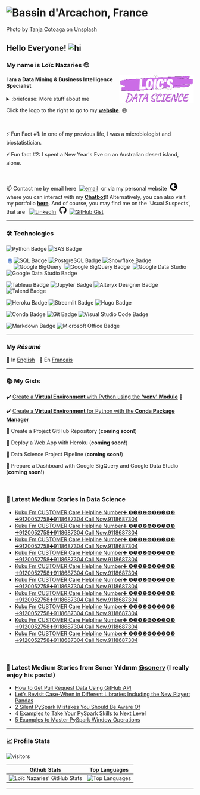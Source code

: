 # ![Bassin d'Arcachon, France](https://raw.githubusercontent.com/loic-nazaries/loic-nazaries/main/images/arcachon.jpg "Bassin d'Arcachon, France")

Photo by <a href="https://unsplash.com/@tarafuco?utm_source=unsplash&utm_medium=referral&utm_content=creditCopyText">Tanja Cotoaga</a> on <a href="https://unsplash.com/s/photos/arcachon?utm_source=unsplash&utm_medium=referral&utm_content=creditCopyText">Unsplash</a>

## Hello Everyone! <img alt="hi" width="26" src="https://user-images.githubusercontent.com/1303154/88677602-1635ba80-d120-11ea-84d8-d263ba5fc3c0.gif" />

### My name is Loïc Nazaries :blush:

[<img alt="Loïc's Data Science Logo" align="right" width="200" src="https://raw.githubusercontent.com/loic-nazaries/loic-nazaries/main/images/logo-dark.png" />][website]

#### I am a **Data Mining** & **Business Intelligence** Specialist

<details>
  <summary>
    :briefcase: More stuff about me
  </summary>

> I am a **Data Specialist** with over 10 years of experience in the fields of biostatistics, data exploration (**Data Mining**) and **Machine Learning**. I am passionate about the whole **data life cycle**, from modelling a database to its use in the field of **Business Intelligence** through the creation of simple and impactful visuals such as **dashboards**. Thus, **exploratory data analysis** has the potential to strengthen a faster and more clever decision-making process.

</details>

Click the logo to the right to go to my [**website**](https://loicnazaries.com "Website"). :smile:

&nbsp;

⚡ Fun Fact #1: In one of my previous life, I was a microbiologist and biostatistician.

⚡ Fun fact #2: I spent a New Year's Eve on an Australian desert island, alone.

&nbsp;

:mailbox: Contact me by email here&nbsp;
[![email](https://img.shields.io/badge/-loicnazaries.datascience-red?style=plastic&labelColor=red&logo=gmail&logoColor=white)][email]&nbsp;
or via my personal website&nbsp;
[<img alt="Loïc's Data Science" width="20" src="https://raw.githubusercontent.com/iconic/open-iconic/master/svg/globe.svg" />][contact_website]&nbsp;
where you can interact with my <u>**Chatbot**</u>!!
Alternatively, you can also visit my portfolio [**here**](https://loic-nazaries.github.io/loic-nazaries-portfolio "Loïc Nazaries’ Data Science Portfolio").
And of course, you may find me on the 'Usual Suspects', that are &nbsp;
[<img alt="LinkedIn" width="20" src="https://i.imgur.com/OQUXwNp.jpeg" />][linkedin]&nbsp;
[<img alt="GitHub" width="20" src="https://raw.githubusercontent.com/github/explore/78df643247d429f6cc873026c0622819ad797942/topics/github/github.png" />][github]&nbsp;
[<img alt="GitHub Gist" width="60" src="https://img.shields.io/badge/-Gist-black?style=plastic&labelColor=black&logo=github&logoColor=white" />][github_gist]

---

### :hammer_and_wrench: Technologies

<!-- TODO: Make technologies links takes you to repositories or tutorials -->

![Python Badge](https://img.shields.io/badge/-python-yellow?style=for-the-badge&labelColor=blue&logo=python&logoColor=white)
![SAS Badge](https://img.shields.io/badge/-sas-blue?style=for-the-badge&labelColor=black&logo=sas&logoColor=blue)

<img alt="SQL" align="left" width="20" src="https://raw.githubusercontent.com/github/explore/80688e429a7d4ef2fca1e82350fe8e3517d3494d/topics/sql/sql.png" />![SQL Badge](https://img.shields.io/badge/-sql-blue?style=for-the-badge)
![PostgreSQL Badge](https://img.shields.io/badge/-postgresql-blue?style=for-the-badge&labelColor=white&logo=postgresql&logoColor=blue)
![Snowflake Badge](https://img.shields.io/badge/-snowflake-66ccf4?style=for-the-badge&labelColor=white&logo=snowflake&logoColor=66ccf4)
&nbsp;<img alt="Google BigQuery" width="20" src="https://cdn.worldvectorlogo.com/logos/google-bigquery-logo-1.svg" />&nbsp;&nbsp;![Google BigQuery Badge](https://img.shields.io/badge/-google_bigquery-blue?style=for-the-badge&labelColor=blue&logo=google-big-query&logoColor=blue)
&nbsp;<img alt="Google Data Studio" width="20" src="https://cdn.worldvectorlogo.com/logos/google-data-studio.svg" />&nbsp;&nbsp;![Google Data Studio Badge](https://img.shields.io/badge/-google_data_studio-blue?style=for-the-badge&labelColor=red&logo=google-data-studio&logoColor=red)

![Tableau Badge](https://img.shields.io/badge/-tableau-grey?style=for-the-badge&labelColor=white&logo=tableau&logoColor=grey)
![Jupyter Badge](https://img.shields.io/badge/-jupyter-orange?style=for-the-badge&labelColor=white&logo=jupyter&logoColor=orange)
![Alteryx Designer Badge](https://img.shields.io/badge/-alteryx_designer-69aeea?style=for-the-badge&labelColor=black&logo=altery-designerx&logoColor=69aeea)
![Talend Badge](https://img.shields.io/badge/-talend-blue?style=for-the-badge&labelColor=black&logo=talend&logoColor=green)

![Heroku Badge](https://img.shields.io/badge/-heroku-purple?style=for-the-badge&labelColor=white&logo=heroku&logoColor=purple)
![Streamlit Badge](https://img.shields.io/badge/-streamlit-red?style=for-the-badge&labelColor=white&logo=streamlit&logoColor=red)
![Hugo Badge](https://img.shields.io/badge/-hugo-violet?style=for-the-badge&labelColor=black&logo=hugo&logoColor=violet)

![Conda Badge](https://img.shields.io/badge/-conda-green?style=for-the-badge&labelColor=black&logo=anaconda&logoColor=green)
![Git Badge](https://img.shields.io/badge/-git-red?style=for-the-badge&labelColor=black&logo=git&logoColor=red)
![Visual Studio Code Badge](https://img.shields.io/badge/-visual_studio_code-blue?style=for-the-badge&labelColor=white&logo=visual-studio-code&logoColor=blue)

![Markdown Badge](https://img.shields.io/badge/-markdown-black?style=for-the-badge&labelColor=white&logo=markdown&logoColor=black)
![Microsoft Office Badge](https://img.shields.io/badge/-microsoft_office-red?style=for-the-badge&labelColor=white&logo=microsoft-office&logoColor=red)

<!-- <img alt="Visual Studio Code" align="left" width="26" src="https://raw.githubusercontent.com/github/explore/80688e429a7d4ef2fca1e82350fe8e3517d3494d/topics/visual-studio-code/visual-studio-code.png" />
<img alt="Tableau" align="left" width="26" src="https://cdn.worldvectorlogo.com/logos/tableau-software.svg" />
<img alt="Google" align="left" width="26" src="https://cdn.jsdelivr.net/npm/simple-icons@v3/icons/google.svg" />
&nbsp; -->

---

### My *Résumé*

:paperclip: In [English](https://raw.githubusercontent.com/loic-nazaries/loic-nazaries/main/CV/CV_Nazaries.L_consultant_data_eng.pdf "English CV")
&nbsp;
:paperclip: En [Français](https://raw.githubusercontent.com/loic-nazaries/loic-nazaries/main/CV/CV_Nazaries.L_consultant_data_fr.pdf "CV en français")

---

### :books: My Gists

:heavy_check_mark: [Create a **Virtual Environment** with Python using the **'venv' Module**](https://gist.github.com/loic-nazaries/c25ce9f7b01b107573796b026522a3ad) :snake:

:heavy_check_mark: [Create a **Virtual Environment** for Python with the **Conda Package Manager**](https://gist.github.com/loic-nazaries/b18a908473935243fc23586f35d4bacc)

:red_circle: Create a Project GitHub Repository (**coming soon!**)

:red_circle: Deploy a Web App with Heroku (**coming soon!**)

:red_circle: Data Science Project Pipeline (**coming soon!**)

:red_circle: Prepare a Dashboard with Google BigQuery and Google Data Studio (**coming soon!**)

&nbsp;

### :newspaper: Latest Medium Stories in **Data Science**

<!-- MEDIUM-STORY-LIST:START -->
- [Kuku Fm CUSTOMER Care Helpline Number➕ ❾❸❸❷❻❾❷❸❾❸ ➕9120052758➕9118687304 Call Now.9118687304](https://medium.com/@indiakapasaloto/kuku-fm-customer-care-helpline-number-%E2%9D%BE%E2%9D%B8%E2%9D%B8%E2%9D%B7%E2%9D%BB%E2%9D%BE%E2%9D%B7%E2%9D%B8%E2%9D%BE%E2%9D%B8-9120052758-9118687304-call-now-9118687304-791cf1e23d18?source=rss------data_science-5)
- [Kuku Fm CUSTOMER Care Helpline Number➕ ❾❸❸❷❻❾❷❸❾❸ ➕9120052758➕9118687304 Call Now.9118687304](https://medium.com/@indiakapasaloto/kuku-fm-customer-care-helpline-number-%E2%9D%BE%E2%9D%B8%E2%9D%B8%E2%9D%B7%E2%9D%BB%E2%9D%BE%E2%9D%B7%E2%9D%B8%E2%9D%BE%E2%9D%B8-9120052758-9118687304-call-now-9118687304-d654ef0fabc5?source=rss------data_science-5)
- [Kuku Fm CUSTOMER Care Helpline Number➕ ❾❸❸❷❻❾❷❸❾❸ ➕9120052758➕9118687304 Call Now.9118687304](https://medium.com/@indiakapasaloto/kuku-fm-customer-care-helpline-number-%E2%9D%BE%E2%9D%B8%E2%9D%B8%E2%9D%B7%E2%9D%BB%E2%9D%BE%E2%9D%B7%E2%9D%B8%E2%9D%BE%E2%9D%B8-9120052758-9118687304-call-now-9118687304-1781c83d3f68?source=rss------data_science-5)
- [Kuku Fm CUSTOMER Care Helpline Number➕ ❾❸❸❷❻❾❷❸❾❸ ➕9120052758➕9118687304 Call Now.9118687304](https://medium.com/@indiakapasaloto/kuku-fm-customer-care-helpline-number-%E2%9D%BE%E2%9D%B8%E2%9D%B8%E2%9D%B7%E2%9D%BB%E2%9D%BE%E2%9D%B7%E2%9D%B8%E2%9D%BE%E2%9D%B8-9120052758-9118687304-call-now-9118687304-36d7ec70e77a?source=rss------data_science-5)
- [Kuku Fm CUSTOMER Care Helpline Number➕ ❾❸❸❷❻❾❷❸❾❸ ➕9120052758➕9118687304 Call Now.9118687304](https://medium.com/@indiakapasaloto/kuku-fm-customer-care-helpline-number-%E2%9D%BE%E2%9D%B8%E2%9D%B8%E2%9D%B7%E2%9D%BB%E2%9D%BE%E2%9D%B7%E2%9D%B8%E2%9D%BE%E2%9D%B8-9120052758-9118687304-call-now-9118687304-78733e1e68a9?source=rss------data_science-5)
- [Kuku Fm CUSTOMER Care Helpline Number➕ ❾❸❸❷❻❾❷❸❾❸ ➕9120052758➕9118687304 Call Now.9118687304](https://medium.com/@indiakapasaloto/kuku-fm-customer-care-helpline-number-%E2%9D%BE%E2%9D%B8%E2%9D%B8%E2%9D%B7%E2%9D%BB%E2%9D%BE%E2%9D%B7%E2%9D%B8%E2%9D%BE%E2%9D%B8-9120052758-9118687304-call-now-9118687304-501f89a17d7f?source=rss------data_science-5)
- [Kuku Fm CUSTOMER Care Helpline Number➕ ❾❸❸❷❻❾❷❸❾❸ ➕9120052758➕9118687304 Call Now.9118687304](https://medium.com/@indiakapasaloto/kuku-fm-customer-care-helpline-number-%E2%9D%BE%E2%9D%B8%E2%9D%B8%E2%9D%B7%E2%9D%BB%E2%9D%BE%E2%9D%B7%E2%9D%B8%E2%9D%BE%E2%9D%B8-9120052758-9118687304-call-now-9118687304-55fcb3e4a065?source=rss------data_science-5)
- [Kuku Fm CUSTOMER Care Helpline Number➕ ❾❸❸❷❻❾❷❸❾❸ ➕9120052758➕9118687304 Call Now.9118687304](https://medium.com/@indiakapasaloto/kuku-fm-customer-care-helpline-number-%E2%9D%BE%E2%9D%B8%E2%9D%B8%E2%9D%B7%E2%9D%BB%E2%9D%BE%E2%9D%B7%E2%9D%B8%E2%9D%BE%E2%9D%B8-9120052758-9118687304-call-now-9118687304-b987c7b17f83?source=rss------data_science-5)
- [Kuku Fm CUSTOMER Care Helpline Number➕ ❾❸❸❷❻❾❷❸❾❸ ➕9120052758➕9118687304 Call Now.9118687304](https://medium.com/@indiakapasaloto/kuku-fm-customer-care-helpline-number-%E2%9D%BE%E2%9D%B8%E2%9D%B8%E2%9D%B7%E2%9D%BB%E2%9D%BE%E2%9D%B7%E2%9D%B8%E2%9D%BE%E2%9D%B8-9120052758-9118687304-call-now-9118687304-57268f297d2c?source=rss------data_science-5)
- [Kuku Fm CUSTOMER Care Helpline Number➕ ❾❸❸❷❻❾❷❸❾❸ ➕9120052758➕9118687304 Call Now.9118687304](https://medium.com/@indiakapasaloto/kuku-fm-customer-care-helpline-number-%E2%9D%BE%E2%9D%B8%E2%9D%B8%E2%9D%B7%E2%9D%BB%E2%9D%BE%E2%9D%B7%E2%9D%B8%E2%9D%BE%E2%9D%B8-9120052758-9118687304-call-now-9118687304-5032784989f4?source=rss------data_science-5)
<!-- MEDIUM-STORY-LIST:END -->

&nbsp;

### :newspaper: Latest Medium Stories from **Soner Yıldırım** [@sonery](https://sonery.medium.com) (I really enjoy his posts!)

<!-- MEDIUM-STORY-LIST-SONERY:START -->
- [How to Get Pull Request Data Using GitHub API](https://towardsdatascience.com/how-to-get-pull-request-data-using-github-api-b91891cbd54c?source=rss-2cf6b549448------2)
- [Let’s Revisit Case-When in Different Libraries Including the New Player: Pandas](https://towardsdatascience.com/lets-revisit-case-when-in-different-libraries-including-the-new-player-pandas-8c4febb979ba?source=rss-2cf6b549448------2)
- [2 Silent PySpark Mistakes You Should Be Aware Of](https://towardsdatascience.com/2-silent-pyspark-mistakes-you-should-be-aware-of-de52c3a188c4?source=rss-2cf6b549448------2)
- [4 Examples to Take Your PySpark Skills to Next Level](https://towardsdatascience.com/4-examples-to-take-your-pyspark-skills-to-next-level-2a04cbe6e630?source=rss-2cf6b549448------2)
- [5 Examples to Master PySpark Window Operations](https://towardsdatascience.com/5-examples-to-master-pyspark-window-operations-26583066e227?source=rss-2cf6b549448------2)
<!-- MEDIUM-STORY-LIST-SONERY:END -->

---

### :chart_with_upwards_trend: Profile Stats

![visitors](https://visitor-badge.glitch.me/badge?page_id=loic-nazaries.loic-nazaries)

| Github Stats                                                                                                                                                        | Top Languages                                                                                                                                                                                                                                                            |
| ------------------------------------------------------------------------------------------------------------------------------------------------------------------- | ------------------------------------------------------------------------------------------------------------------------------------------------------------------------------------------------------------------------------------------------------------------------ |
| ![Loïc Nazaries' GitHub Stats](https://github-readme-stats.vercel.app/api?username=loic-nazaries&count_private=true&theme=dracula&show_icons=true&hide_title=false) | ![Top Languages](https://github-readme-stats.vercel.app/api/top-langs/?username=loic-nazaries&exclude_repo=starter_repo,streamlit_heroku_example,awesome-markdown,jupyterlab-git,binder_test,my-first-binder,ipenywis,github-readme-stats&langs_count=10&layout=compact) |

---

<!-- links to social media accounts -->
[website]: https://www.loicnazaries.com "Loïc's Data Science"
[email]: mailto:loicnazaries.datascience@gmail.com "Google Mail"
[contact_website]: https://www.loicnazaries.com/#contact "Contact Me"
[linkedin]: https://www.linkedin.com/in/loic-nazaries "LinkedIn"
[github]: https://github.com/loic-nazaries "GitHub"
[github_gist]: https://gist.github.com/loic-nazaries "GitHub Gist"
